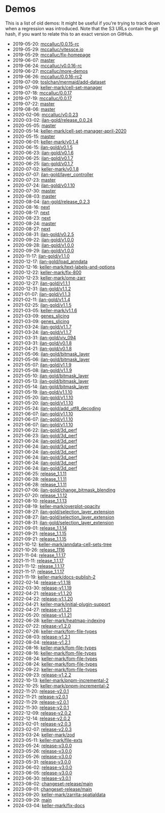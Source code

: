 # Demos

This is a list of old demos: It might be useful if you're trying to track down when a regression was introduced.
Note that the S3 URLs contain the git hash, if you want to relate this to an exact version on GitHub.

- 2019-05-20: [mccalluc/0.0.15-rc](https://legacy.vitessce.io/demos/2019-05-20/7e97179/docs/index.html)
- 2019-05-29: [mccalluc/vitessce.io](https://legacy.vitessce.io/demos/2019-05-29/07b48be/staging-docs/index.html)
- 2019-05-29: [mccalluc/fix-homepage](https://legacy.vitessce.io/demos/2019-05-29/b375d66/staging-docs/index.html)
- 2019-06-07: [master](https://legacy.vitessce.io/demos/2019-06-07/ff8a33c/staging-docs/index.html)
- 2019-06-24: [mccalluc/v0.0.16-rc](https://legacy.vitessce.io/demos/2019-06-24/ac9972c/staging-docs/index.html)
- 2019-06-27: [mccalluc/more-demos](https://legacy.vitessce.io/demos/2019-06-27/d532cf2/staging-docs/index.html)
- 2019-06-26: [mccalluc/0.0.16-rc2](https://legacy.vitessce.io/demos/2019-06-26/8bf8f29/staging-docs/index.html)
- 2019-07-09: [toslchan/mermaid/add-dataset](https://legacy.vitessce.io/demos/2019-07-09/e65b127/staging-docs/index.html)
- 2019-07-09: [keller-mark/cell-set-manager](https://legacy.vitessce.io/demos/2019-07-09/e8f8138/staging-docs/index.html)
- 2019-07-18: [mccalluc/0.0.17](https://legacy.vitessce.io/demos/2019-07-18/2092ed1/staging-docs/index.html)
- 2019-07-19: [mccalluc/0.0.17](https://legacy.vitessce.io/demos/2019-07-19/cade6b9/staging-docs/index.html)
- 2019-07-22: [master](https://legacy.vitessce.io/demos/2019-07-22/1869451/staging-docs/index.html)
- 2019-08-06: [master](https://legacy.vitessce.io/demos/2019-08-06/51ef18d/staging-docs/index.html)
- 2020-02-06: [mccalluc/v0.0.23](https://legacy.vitessce.io/demos/2020-02-06/2365869/staging-docs/index.html)
- 2020-03-02: [ilan-gold/release_0.0.24](https://legacy.vitessce.io/demos/2020-03-02/e802851/index.html)
- 2020-05-05: [master](https://legacy.vitessce.io/demos/2020-05-05/645ced4/index.html)
- 2020-05-14: [keller-mark/cell-set-manager-april-2020](https://legacy.vitessce.io/demos/2020-05-14/097b04d/index.html)
- 2020-05-15: [master](https://legacy.vitessce.io/demos/2020-05-15/bfc97f7/index.html)
- 2020-06-01: [keller-mark/v0.1.4](https://legacy.vitessce.io/demos/2020-06-01/85df787/index.html)
- 2020-06-15: [ilan-gold/v0.1.5](https://legacy.vitessce.io/demos/2020-06-15/c1781a4/index.html)
- 2020-06-23: [ilan-gold/v0.1.6](https://legacy.vitessce.io/demos/2020-06-23/063021b/index.html)
- 2020-06-25: [ilan-gold/v0.1.7](https://legacy.vitessce.io/demos/2020-06-25/0b8c167/index.html)
- 2020-06-25: [ilan-gold/v0.1.7](https://legacy.vitessce.io/demos/2020-06-25/b8763e1/index.html)
- 2020-07-02: [keller-mark/v0.1.8](https://legacy.vitessce.io/demos/2020-07-02/61180c9/index.html)
- 2020-07-07: [ilan-gold/layer_controller](https://legacy.vitessce.io/demos/2020-07-07/5fcc86c/index.html)
- 2020-07-23: [master](https://legacy.vitessce.io/demos/2020-07-23/5c916cb/index.html)
- 2020-07-24: [ilan-gold/v0.1.10](https://legacy.vitessce.io/demos/2020-07-24/732a3e9/index.html)
- 2020-07-30: [master](https://legacy.vitessce.io/demos/2020-07-30/2443d0d/index.html)
- 2020-08-03: [master](https://legacy.vitessce.io/demos/2020-08-03/5f87866/index.html)
- 2020-08-04: [ilan-gold/release_0.2.3](https://legacy.vitessce.io/demos/2020-08-04/9a53b08/index.html)
- 2020-08-16: [next](https://legacy.vitessce.io/demos/2020-08-16/8357355/index.html)
- 2020-08-17: [next](https://legacy.vitessce.io/demos/2020-08-17/8ed472e/index.html)
- 2020-08-23: [next](https://legacy.vitessce.io/demos/2020-08-23/7280b18/index.html)
- 2020-08-24: [master](https://legacy.vitessce.io/demos/2020-08-24/599c45f/index.html)
- 2020-08-27: [next](https://legacy.vitessce.io/demos/2020-08-27/a80a7a5/index.html)
- 2020-08-31: [ilan-gold/v0.2.5](https://legacy.vitessce.io/demos/2020-08-31/c6727b7/index.html)
- 2020-09-22: [ilan-gold/v1.0.0](https://legacy.vitessce.io/demos/2020-09-22/9a32557/index.html)
- 2020-09-28: [ilan-gold/v1.0.0](https://legacy.vitessce.io/demos/2020-09-28/f1704e1/index.html)
- 2020-09-29: [ilan-gold/v1.0.0](https://legacy.vitessce.io/demos/2020-09-29/be388e0/index.html)
- 2020-11-17: [ilan-gold/v1.1.0](https://legacy.vitessce.io/demos/2020-11-17/80319c8/index.html)
- 2020-12-17: [ilan-gold/load_anndata](https://legacy.vitessce.io/demos/2020-12-17/3b4f5ed/index.html)
- 2020-12-16: [keller-mark/text-labels-and-options](https://legacy.vitessce.io/demos/2020-12-16/5ec3bcc/index.html)
- 2020-12-22: [keller-mark/fix-800](https://legacy.vitessce.io/demos/2020-12-22/a0baea6/index.html)
- 2020-12-23: [keller-mark/ome-zarr](https://legacy.vitessce.io/demos/2020-12-23/eb362ec/index.html)
- 2020-12-27: [ilan-gold/v1.1.1](https://legacy.vitessce.io/demos/2020-12-27/8d167fc/index.html)
- 2020-12-31: [ilan-gold/v1.1.2](https://legacy.vitessce.io/demos/2020-12-31/2c1fa06/index.html)
- 2021-01-07: [ilan-gold/v1.1.3](https://legacy.vitessce.io/demos/2021-01-07/b944ed8/index.html)
- 2021-02-11: [ilan-gold/v1.1.4](https://legacy.vitessce.io/demos/2021-02-11/c4c86af/index.html)
- 2021-02-25: [ilan-gold/v1.1.5](https://legacy.vitessce.io/demos/2021-02-25/8493ce3/index.html)
- 2021-03-05: [keller-mark/v1.1.6](https://legacy.vitessce.io/demos/2021-03-05/9ae88ba/index.html)
- 2021-03-09: [genes_slicing](https://legacy.vitessce.io/demos/2021-03-09/456ac0a/index.html)
- 2021-03-09: [genes_slicing](https://legacy.vitessce.io/demos/2021-03-09/87eb8aa/index.html)
- 2021-03-24: [ilan-gold/v1.1.7](https://legacy.vitessce.io/demos/2021-03-24/5a04f3d/index.html)
- 2021-03-24: [ilan-gold/v1.1.7](https://legacy.vitessce.io/demos/2021-03-24/a0eaccb/index.html)
- 2021-03-31: [ilan-gold/viv_094](https://legacy.vitessce.io/demos/2021-03-31/79fb877/index.html)
- 2021-03-31: [ilan-gold/v0.1.8](https://legacy.vitessce.io/demos/2021-03-31/737c8bb/index.html)
- 2021-04-21: [ilan-gold/v0.1.8](https://legacy.vitessce.io/demos/2021-04-21/709135b/index.html)
- 2021-05-06: [ilan-gold/bitmask_layer](https://legacy.vitessce.io/demos/2021-05-06/0688fe2/index.html)
- 2021-05-06: [ilan-gold/bitmask_layer](https://legacy.vitessce.io/demos/2021-05-06/0825e41/index.html)
- 2021-05-07: [ilan-gold/v1.1.9](https://legacy.vitessce.io/demos/2021-05-07/748cb9b/index.html)
- 2021-05-08: [ilan-gold/v1.1.9](https://legacy.vitessce.io/demos/2021-05-08/cf9119f/index.html)
- 2021-05-10: [ilan-gold/bitmask_layer](https://legacy.vitessce.io/demos/2021-05-10/5534473/index.html)
- 2021-05-13: [ilan-gold/bitmask_layer](https://legacy.vitessce.io/demos/2021-05-13/004005d/index.html)
- 2021-05-14: [ilan-gold/bitmask_layer](https://legacy.vitessce.io/demos/2021-05-14/6686ccb/index.html)
- 2021-05-19: [ilan-gold/v1.1.10](https://legacy.vitessce.io/demos/2021-05-19/03fded7/index.html)
- 2021-05-20: [ilan-gold/v1.1.10](https://legacy.vitessce.io/demos/2021-05-20/2b0d735/index.html)
- 2021-05-20: [ilan-gold/v1.1.10](https://legacy.vitessce.io/demos/2021-05-20/140b508/index.html)
- 2021-05-24: [ilan-gold/add_utf8_decoding](https://legacy.vitessce.io/demos/2021-05-24/a1802c9/index.html)
- 2021-06-07: [ilan-gold/v1.1.10](https://legacy.vitessce.io/demos/2021-06-07/9975de14/index.html)
- 2021-06-07: [ilan-gold/v1.1.10](https://legacy.vitessce.io/demos/2021-06-07/d27e952d/index.html)
- 2021-06-07: [ilan-gold/v1.1.10](https://legacy.vitessce.io/demos/2021-06-07/e4f25c8b/index.html)
- 2021-06-22: [ilan-gold/3d_perf](https://legacy.vitessce.io/demos/2021-06-22/0cd77f08/index.html)
- 2021-06-23: [ilan-gold/3d_perf](https://legacy.vitessce.io/demos/2021-06-23/8b9d90e3/index.html)
- 2021-06-24: [ilan-gold/3d_perf](https://legacy.vitessce.io/demos/2021-06-24/b27b7297/index.html)
- 2021-06-24: [ilan-gold/3d_perf](https://legacy.vitessce.io/demos/2021-06-24/4d1bb236/index.html)
- 2021-06-24: [ilan-gold/3d_perf](https://legacy.vitessce.io/demos/2021-06-24/3a9c0e1b/index.html)
- 2021-06-24: [ilan-gold/3d_perf](https://legacy.vitessce.io/demos/2021-06-24/da009d17/index.html)
- 2021-06-24: [ilan-gold/3d_perf](https://legacy.vitessce.io/demos/2021-06-24/5de338b5/index.html)
- 2021-06-24: [ilan-gold/3d_perf](https://legacy.vitessce.io/demos/2021-06-24/91480307/index.html)
- 2021-06-25: [release_1.1.11](https://legacy.vitessce.io/demos/2021-06-25/93085322/index.html)
- 2021-06-28: [release_1.1.11](https://legacy.vitessce.io/demos/2021-06-28/810c5129/index.html)
- 2021-06-28: [release_1.1.11](https://legacy.vitessce.io/demos/2021-06-28/f1848949/index.html)
- 2021-07-06: [ilan-gold/change_bitmask_blending](https://legacy.vitessce.io/demos/2021-07-06/3d665a44/index.html)
- 2021-07-20: [release_1.1.12](https://legacy.vitessce.io/demos/2021-07-20/8c2fa377/index.html)
- 2021-08-10: [release_1.1.13](https://legacy.vitessce.io/demos/2021-08-10/34a77a03/index.html)
- 2021-08-19: [keller-mark/overplot-opacity](https://legacy.vitessce.io/demos/2021-08-19/67c6243e/index.html)
- 2021-08-27: [ilan-gold/selection_layer_extension](https://legacy.vitessce.io/demos/2021-08-27/500d5dc8/index.html)
- 2021-08-27: [ilan-gold/selection_layer_extension](https://legacy.vitessce.io/demos/2021-08-27/c92acec4/index.html)
- 2021-08-31: [ilan-gold/selection_layer_extension](https://legacy.vitessce.io/demos/2021-08-31/046b5d5a/index.html)
- 2021-09-01: [release_1.1.14](https://legacy.vitessce.io/demos/2021-09-01/a79318a9/index.html)
- 2021-09-21: [release_1.1.15](https://legacy.vitessce.io/demos/2021-09-21/d7de0793/index.html)
- 2021-09-21: [release_1.1.15](https://legacy.vitessce.io/demos/2021-09-21/99f06871/index.html)
- 2021-10-12: [keller-mark/anndata-cell-sets-tree](https://legacy.vitessce.io/demos/2021-10-12/51c20af9/index.html)
- 2021-10-26: [release_1116](https://legacy.vitessce.io/demos/2021-10-26/c9353fc/index.html)
- 2021-11-04: [release_1.1.17](https://legacy.vitessce.io/demos/2021-11-04/8c03567/index.html)
- 2021-11-11: [release_1.1.17](https://legacy.vitessce.io/demos/2021-11-11/e8bf561/index.html)
- 2021-11-12: [release_1.1.17](https://legacy.vitessce.io/demos/2021-11-12/35452ec/index.html)
- 2021-11-17: [release_1.1.17](https://legacy.vitessce.io/demos/2021-11-17/db07d05/index.html)
- 2021-11-19: [keller-mark/docs-publish-2](https://legacy.vitessce.io/demos/2021-11-19/6710a228/index.html)
- 2022-02-14: [release-v1.1.18](https://legacy.vitessce.io/demos/2022-02-14/87373735/index.html)
- 2022-03-30: [release-v1.1.19](https://legacy.vitessce.io/demos/2022-03-30/2d1eba78/index.html)
- 2022-04-21: [release-v1.1.20](https://legacy.vitessce.io/demos/2022-04-21/1c3d890b/index.html)
- 2022-04-22: [release-v1.1.20](https://legacy.vitessce.io/demos/2022-04-22/0cb9bea1/index.html)
- 2022-04-21: [keller-mark/initial-plugin-support](https://legacy.vitessce.io/demos/2022-04-21/83afd866/index.html)
- 2022-04-27: [release-v1.1.21](https://legacy.vitessce.io/demos/2022-04-27/a1589f3/index.html)
- 2022-05-20: [release-v1.1.21](https://legacy.vitessce.io/demos/2022-05-20/8a1c10f/index.html)
- 2022-06-28: [keller-mark/heatmap-indexing](https://legacy.vitessce.io/demos/2022-06-28/4a0038c4/index.html)
- 2022-07-22: [release-v1.2.0](https://legacy.vitessce.io/demos/2022-07-22/abaa9e3/index.html)
- 2022-07-26: [keller-mark/fom-file-types](https://legacy.vitessce.io/demos/2022-07-26/3ca5e14/index.html)
- 2022-08-03: [release-v1.2.1](https://legacy.vitessce.io/demos/2022-08-03/3c00617/index.html)
- 2022-08-04: [release-v1.2.1](https://legacy.vitessce.io/demos/2022-08-04/353f85e/index.html)
- 2022-08-16: [keller-mark/fom-file-types](https://legacy.vitessce.io/demos/2022-08-16/31d08ea/index.html)
- 2022-08-16: [keller-mark/fom-file-types](https://legacy.vitessce.io/demos/2022-08-16/7904edd/index.html)
- 2022-08-24: [keller-mark/fom-file-types](https://legacy.vitessce.io/demos/2022-08-24/1b0b4e9/index.html)
- 2022-08-24: [keller-mark/fom-file-types](https://legacy.vitessce.io/demos/2022-08-24/2f5521c/index.html)
- 2022-09-22: [keller-mark/fom-file-types](https://legacy.vitessce.io/demos/2022-09-22/0a65760/index.html)
- 2022-09-23: [release-v1.2.2](https://legacy.vitessce.io/demos/2022-09-23/d1ed3f21/index.html)
- 2022-10-13: [keller-mark/pnpm-incremental-2](https://legacy.vitessce.io/demos/2022-10-13/07cf6970/index.html)
- 2022-10-25: [keller-mark/pnpm-incremental-2](https://legacy.vitessce.io/demos/2022-10-25/c625d225/index.html)
- 2022-11-20: [release-v2.0.1](https://legacy.vitessce.io/demos/2022-11-20/ee48eb18/index.html)
- 2022-11-21: [release-v2.0.1](https://legacy.vitessce.io/demos/2022-11-21/4482d113/index.html)
- 2022-11-29: [release-v2.0.1](https://legacy.vitessce.io/demos/2022-11-29/034a6aa8/index.html)
- 2022-11-30: [release-v2.0.1](https://legacy.vitessce.io/demos/2022-11-30/0327a9c6/index.html)
- 2022-12-09: [release-v2.0.2](https://legacy.vitessce.io/demos/2022-12-09/b925db97/index.html)
- 2022-12-14: [release-v2.0.2](https://legacy.vitessce.io/demos/2022-12-14/a8ee1542/index.html)
- 2023-02-01: [release-v2.0.3](https://legacy.vitessce.io/demos/2023-02-01/f2ddf311/index.html)
- 2023-02-07: [release-v2.0.3](https://legacy.vitessce.io/demos/2023-02-07/ca9494c3/index.html)
- 2023-03-24: [keller-mark/zod](https://legacy.vitessce.io/demos/2023-03-24/28cbfd99/index.html)
- 2023-05-11: [keller-mark/file-exts](https://legacy.vitessce.io/demos/2023-05-11/512964ad/index.html)
- 2023-05-24: [release-v3.0.0](https://legacy.vitessce.io/demos/2023-05-24/33c30b5b/index.html)
- 2023-05-26: [release-v3.0.0](https://legacy.vitessce.io/demos/2023-05-26/6b5d759f/index.html)
- 2023-05-26: [release-v3.0.0](https://legacy.vitessce.io/demos/2023-05-26/1f030acf/index.html)
- 2023-05-31: [release-v3.0.0](https://legacy.vitessce.io/demos/2023-05-31/8e1d7445/index.html)
- 2023-06-02: [release-v3.0.0](https://legacy.vitessce.io/demos/2023-06-02/d5d3a3ea/index.html)
- 2023-06-05: [release-v3.0.0](https://legacy.vitessce.io/demos/2023-06-05/74d01aab/index.html)
- 2023-06-30: [release-v3.0.1](https://legacy.vitessce.io/demos/2023-06-30/8014e94f/index.html)
- 2023-08-02: [changeset-release/main](https://legacy.vitessce.io/demos/2023-08-02/f6dc3407/index.html)
- 2023-09-01: [changeset-release/main](https://legacy.vitessce.io/demos/2023-09-01/43f04746/index.html)
- 2023-09-20: [keller-mark/zarrita-spatialdata](https://legacy.vitessce.io/demos/2023-09-20/eb4917e0/index.html)
- 2023-09-29: [main](https://legacy.vitessce.io/demos/2023-09-29/2ea38a03/index.html)
- 2024-03-04: [keller-mark/fix-docs](https://legacy.vitessce.io/demos/2024-03-04/7628ae00/index.html)
